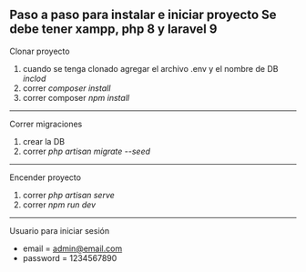 Paso a paso para instalar e iniciar proyecto
Se debe tener xampp, php 8 y laravel 9
-------------------------------------- 
Clonar proyecto
1. cuando se tenga clonado agregar el archivo .env y el nombre de DB *inclod* 
2. correr *composer install*
3. correr composer *npm install*
-------------------------------------
Correr migraciones
1. crear la DB
2. correr *php artisan migrate --seed*
-------------------------------------
Encender proyecto
1. correr *php artisan serve*
2. correr *npm run dev*

------------------------------
Usuario para iniciar sesión 
  * email = admin@email.com
  * password = 1234567890
